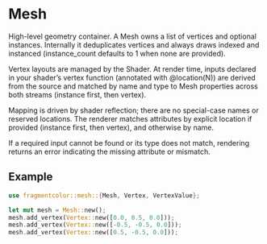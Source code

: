 # Mesh

High-level geometry container. A Mesh owns a list of vertices and optional instances.
Internally it deduplicates vertices and always draws indexed and instanced
(instance_count defaults to 1 when none are provided).

Vertex layouts are managed by the Shader. At render time, inputs declared in your
shader’s vertex function (annotated with @location(N)) are derived from the source
and matched by name and type to Mesh properties across both streams (instance first,
then vertex).

Mapping is driven by shader reflection; there are no special-case names or reserved locations.
The renderer matches attributes by explicit location if provided (instance first, then vertex), 
and otherwise by name.

If a required input cannot be found or its type does not match, rendering returns an error
indicating the missing attribute or mismatch.

## Example

```rust
use fragmentcolor::mesh::{Mesh, Vertex, VertexValue};

let mut mesh = Mesh::new();
mesh.add_vertex(Vertex::new([0.0, 0.5, 0.0]));
mesh.add_vertex(Vertex::new([-0.5, -0.5, 0.0]));
mesh.add_vertex(Vertex::new([0.5, -0.5, 0.0]));
```

